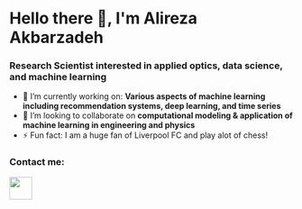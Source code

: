 # Hello there 👋, I'm Alireza Akbarzadeh

### Research Scientist interested in applied optics, data science, and machine learning

- 🔭 I’m currently working on: __Various aspects of machine learning including recommendation systems, deep learning, and time series__
- 💞️ I’m looking to collaborate on __computational modeling & application of machine learning in engineering and physics__
- ⚡ Fun fact: I am a huge fan of Liverpool FC and play alot of chess! 

### Contact me:

<a href="https://www.linkedin.com/in/alirezaakbarzadeh"><img src="https://www.vectorlogo.zone/logos/linkedin/linkedin-icon.svg" width="40" height="40"/></a>


<!---
michca07/michca07 is a ✨ special ✨ repository because its `README.md` (this file) appears on your GitHub profile.
You can click the Preview link to take a look at your changes.

- 👋 Hi, I’m @michca07
- 👀 I’m interested in ...
- 🌱 I’m currently learning ...
- 💞️ I’m looking to collaborate on ...
- 📫 How to reach me ...

--->
